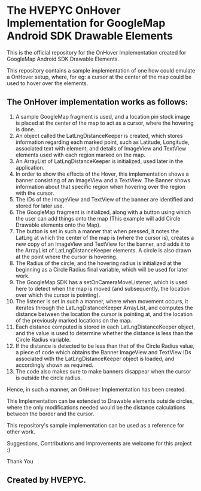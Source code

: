 # The HVEPYC OnHover Implementation for GoogleMap Android SDK Drawable Elements

This is the official repository for the OnHover Implementation created for GoogleMap Android SDK Drawable Elements.

This repository contains a sample implementation of one how could emulate a OnHover setup, where, for eg: a cursor at the center of the map could be used to hover over the elements.

## The OnHover implementation works as follows:
1. A sample GoogleMap fragment is used, and a location pin stock image is placed at the center of the map to act as a cursor, where the hovering is done.
2. An object called the LatLngDistanceKeeper is created, which stores information regarding each marked point, such as Latitude, Longitude, associated text with element, and details of ImageView and TextView elements used with each region marked on the map.
3. An ArrayList of LatLngDistanceKeeper is initialized, used later in the application.
4. In order to show the effects of the Hover, this implementation shows a banner consisting of an ImageView and a TextView. The Banner shows information about that specific region when hovering over the region with the cursor.
5. The IDs of the ImageView and TextView of the banner are identified and stored for later use.
6. The GoogleMap fragment is initialized, along with a button using which the user can add things onto the map (This example will add Circle Drawable elements onto the Map).
7. The button is set in such a manner that when pressed, it notes the LatLng at which the center of the map is (where the cursor is), creates a new copy of an ImageView and TextView for the banner, and adds it to the ArrayList of LatLngDistanceKeeper elements. A circle is also drawn at the point where the cursor is hovering.
8. The Radius of the circle, and the hovering radius is initialized at the beginning as a Circle Radius final variable, which will be used for later work.
9. The GoogleMap SDK has a setOnCameraMoveListener, which is used here to detect when the map is moved (and subsequently, the location over which the cursor is pointing).
10. The listener is set in such a manner, where when movement occurs, it iterates through the LatLngDistanceKeeper ArrayList, and computes the distance between the location the cursor is pointing at, and the location of the previously marked locations on the map.
11. Each distance computed is stored in each LatLngDistanceKeeper object, and the value is used to determine whether the distance is less than the Circle Radius variable.
12. If the distance is detected to be less than that of the Circle Radius value, a piece of code which obtains the Banner ImageView and TextView IDs associated with the LatLngDistanceKeeper object is loaded, and accordingly shown as required.
13. The code also makes sure to make banners disappear when the cursor is outside the circle radius.

Hence, in such a manner, an OnHover Implementation has been created.

This Implementation can be extended to Drawable elements outside circles, where the only modifications needed would be the distance calculations between the border and the cursor.

This repository's sample implementation can be used as a reference for other work. 

Suggestions, Contributions and Improvements are welcome for this project :)

Thank You
## Created by HVEPYC.